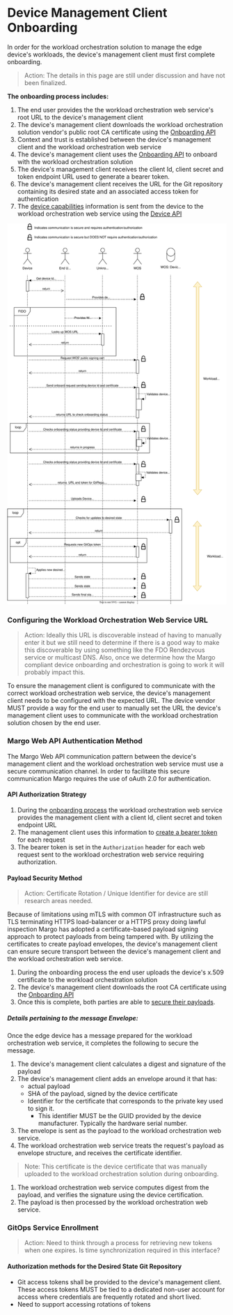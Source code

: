 # Device Management Client Onboarding
In order for the workload orchestration solution to manage the edge device's workloads, the device's management client must first complete onboarding.

> Action: The details in this page are still under discussion and have not been finalized.

**The onboarding process includes:**

1. The end user provides the the workload orchestration web service's root URL to the device's management client
1. The device's management client downloads the workload orchestration solution vendor's public root CA certificate using the [Onboarding API](../../margo-api-reference/workload-api/onboarding-api/rootca-download.md)
1. Context and trust is established between the device's management client and the workload orchestration web service
1. The device's management client uses the [Onboarding API](../../margo-api-reference/workload-api/onboarding-api/device-onboarding.md) to onboard with the workload orchestration solution
1. The device's management client receives the client Id, client secret and token endpoint URL used to generate a bearer token.
1. The device's management client receives the URL for the Git repository containing its desired state and an associated access token for authentication
1. The [device capabilities](./device-capability-reporting.md) information is sent from the device to the workload orchestration web service using the [Device API](../../margo-api-reference/workload-api/device-api/device-capabilities.md)

![Margo Management Interface Operational Flow Diagram (svg)](../../figures/margo-interface-generic.drawio.svg)


### Configuring the Workload Orchestration Web Service URL

> Action: Ideally this URL is discoverable instead of having to manually enter it but we still need to determine if there is a good way to make this discoverable by using something like the FDO Rendezvous service or multicast DNS. Also, once we determine how the Margo compliant device onboarding and orchestration is going to work it will probably impact this.

To ensure the management client is configured to communicate with the correct workload orchestration web service, the device's management client needs to be configured with the expected URL. The device vendor MUST provide a way for the end user to manually set the URL the device's management client uses to communicate with the workload orchestration solution chosen by the end user.

### Margo Web API Authentication Method

The Margo Web API communication pattern between the device's management client and the workload orchestration web service must use a secure communication channel. In order to facilitate this secure communication Margo requires the use of oAuth 2.0 for authentication.

#### API Authorization Strategy

1. During the [onboarding process](../../margo-api-reference/workload-api/onboarding-api/device-onboarding.md) the workload orchestration web service provides the management client with a client Id, client secret and token endpoint URL
1. The management client uses this information to [create a bearer token ](../../margo-api-reference/margo-api-specification.md#authorization-header)for each request
1. The bearer token is set in the `Authorization` header for each web request sent to the workload orchestration web service requiring authorization.

#### Payload Security Method

> Action: Certificate Rotation / Unique Identifier for device are still research areas needed.

Because of limitations using mTLS with common OT infrastructure such as TLS terminating HTTPS load-balancer or a HTTPS proxy doing lawful inspection Margo has adopted a certificate-based payload signing approach to protect payloads from being tampered with. By utilizing the certificates to create payload envelopes, the device's management client can ensure secure transport between the device's management client and the workload orchestration web service.

1. During the onboarding process the end user uploads the device's x.509 certificate to the workload orchestration solution 
1. The device's management client downloads the root CA certificate using the [Onboarding API](../../margo-api-reference/workload-api/onboarding-api/rootca-download.md)
1. Once this is complete, both parties are able to [secure their payloads](../../margo-api-reference/margo-api-specification.md#signing-payloads). 

##### Details pertaining to the message Envelope:

Once the edge device has a message prepared for the workload orchestration web service, it completes the following to secure the message.

1. The device's management client calculates a digest and signature of the payload
1. The device's management client adds an envelope around it that has:
    - actual payload
    - SHA of the payload, signed by the device certificate
    - Identifier for the certificate that corresponds to the private key used to sign it. 
        - This identifier MUST be the GUID provided by the device manufacturer. Typically the hardware serial number. 
1. The envelope is sent as the payload to the workload orchestration web service. 
1. The workload orchestration web service treats the request's payload as envelope structure, and receives the certificate identifier.
> Note: This certificate is the device certificate that was manually uploaded to the workload orchestration solution during onboarding. 
1. The workload orchestration web service computes digest from the payload, and verifies the signature using the device certification.
1. The payload is then processed by the workload orchestration web service. 


### GitOps Service Enrollment

> Action: Need to think through a process for retrieving new tokens when one expires.
> Is time synchronization required in this interface?

#### Authorization methods for the Desired State Git Repository

- Git access tokens shall be provided to the device's management client. These access tokens MUST be tied to a dedicated non-user account for access where credentials are frequently rotated and short lived.
- Need to support accessing rotations of tokens